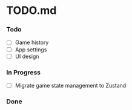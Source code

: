 # TODO.md

### Todo

- [ ] Game history
- [ ] App settings
- [ ] UI design

### In Progress

- [ ] Migrate game state management to Zustand

### Done
